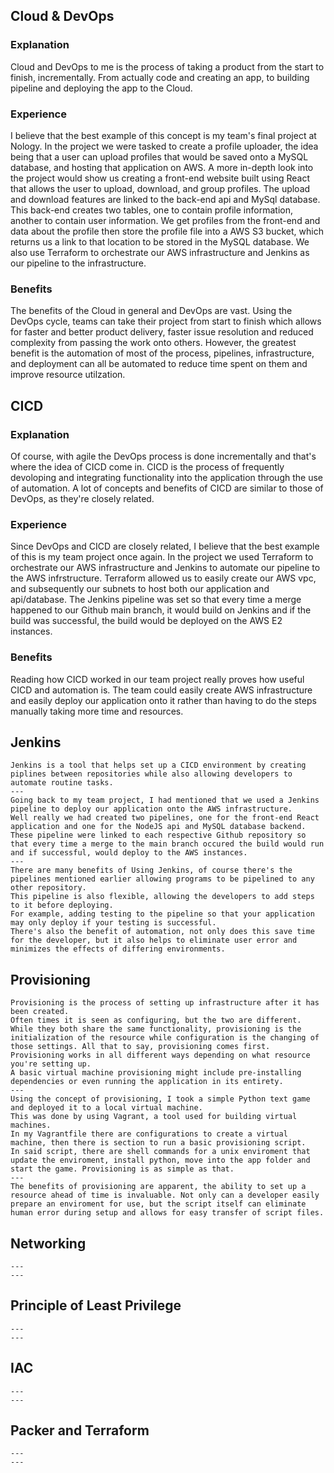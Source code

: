 ## Cloud & DevOps
### Explanation
Cloud and DevOps to me is the process of taking a product from the start to finish, incrementally. 
From actually code and creating an app, to building pipeline and deploying the app to the Cloud.

### Experience
I believe that the best example of this concept is my team's final project at Nology. 
In the project we were tasked to create a profile uploader, the idea being that a user can upload profiles that would be saved onto a MySQL database, and hosting that application on AWS. 
A more in-depth look into the project would show us creating a front-end website built using React that allows the user to upload, download, and group profiles. 
The upload and download features are linked to the back-end api and MySql database. 
This back-end creates two tables, one to contain profile information, another to contain user information. 
We get profiles from the front-end and data about the profile then store the profile file into a AWS S3 bucket, which returns us a link to that location to be stored in the MySQL database. 
We also use Terraform to orchestrate our AWS infrastructure and Jenkins as our pipeline to the infrastructure.

### Benefits
The benefits of the Cloud in general and DevOps are vast. 
Using the DevOps cycle, teams can take their project from start to finish which allows for faster and better product delivery, faster issue resolution and reduced complexity from passing the work onto others. However, the greatest benefit is the automation of most of the process, pipelines, infrastructure, and deployment can all be automated to reduce time spent on them and improve resource utilzation.

## CICD
### Explanation
Of course, with agile the DevOps process is done incrementally and that's where the idea of CICD come in. 
CICD is the process of frequently devoloping and integrating functionality into the application through the use of automation. 
A lot of concepts and benefits of CICD are similar to those of DevOps, as they're closely related.

### Experience
Since DevOps and CICD are closely related, I believe that the best example of this is my team project once again. 
In the project we used Terraform to orchestrate our AWS infrastructure and Jenkins to automate our pipeline to the AWS infrstructure. 
Terraform allowed us to easily create our AWS vpc, and subsequently our subnets to host both our application and api/database. 
The Jenkins pipeline was set so that every time a merge happened to our Github main branch, it would build on Jenkins and if the build was successful, the build would be deployed on the AWS E2 instances. 

### Benefits
Reading how CICD worked in our team project really proves how useful CICD and automation is. 
The team could easily create AWS infrastructure and easily deploy our application onto it rather than having to do the steps manually taking more time and resources.

## Jenkins
    Jenkins is a tool that helps set up a CICD environment by creating piplines between repositories while also allowing developers to automate routine tasks. 
    ---
    Going back to my team project, I had mentioned that we used a Jenkins pipeline to deploy our application onto the AWS infrastructure.
    Well really we had created two pipelines, one for the front-end React application and one for the NodeJS api and MySQL database backend.
    These pipeline were linked to each respective Github repository so that every time a merge to the main branch occured the build would run and if successful, would deploy to the AWS instances.  
    ---
    There are many benefits of Using Jenkins, of course there's the pipelines mentioned earlier allowing programs to be pipelined to any other repository. 
    This pipeline is also flexible, allowing the developers to add steps to it before deploying. 
    For example, adding testing to the pipeline so that your application may only deploy if your testing is successful. 
    There's also the benefit of automation, not only does this save time for the developer, but it also helps to eliminate user error and minimizes the effects of differing environments.

## Provisioning
    Provisioning is the process of setting up infrastructure after it has been created.
    Often times it is seen as configuring, but the two are different.
    While they both share the same functionality, provisioning is the initialization of the resource while configuration is the changing of those settings. All that to say, provisioning comes first. 
    Provisioning works in all different ways depending on what resource you're setting up.
    A basic virtual machine provisioning might include pre-installing dependencies or even running the application in its entirety. 
    ---
    Using the concept of provisioning, I took a simple Python text game and deployed it to a local virtual machine. 
    This was done by using Vagrant, a tool used for building virtual machines. 
    In my Vagrantfile there are configurations to create a virtual machine, then there is section to run a basic provisioning script.
    In said script, there are shell commands for a unix enviroment that update the enviroment, install python, move into the app folder and start the game. Provisioning is as simple as that. 
    ---
    The benefits of provisioning are apparent, the ability to set up a resource ahead of time is invaluable. Not only can a developer easily prepare an enviroment for use, but the script itself can eliminate human error during setup and allows for easy transfer of script files.
## Networking
    ---
    ---

## Principle of Least Privilege
    ---
    ---


## IAC
    ---
    ---


## Packer and Terraform
    ---
    ---

